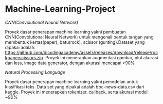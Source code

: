 # Machine-Learning-Project

*CNN(Convolutional Neural Network)*

Proyek dasar penerapan machine learning yakni pembuatan CNN(Convolutional Neural Network) untuk mengenali bentuk tangan yang membentuk kertas(paper), batu(rock), scissor (gunting).Dataset yang dipakai adalah: https://github.com/dicodingacademy/assets/releases/download/release/rockpaperscissors.zip.
Proyek ini menerapkan augmentasi gambar, plot akurasi dan loss, image data generator, dengan akurasi mencapai >90%

*Natural Processing Language* 

Proyek dasar penerapan machine learning yakni pemodelan untuk klasifikasi teks. Data set yang dipakai adalah bbc-news-data.csv dari kaggle. Proyek ini menerapkan tokenizer, callback, serta akurasi model ~90%


